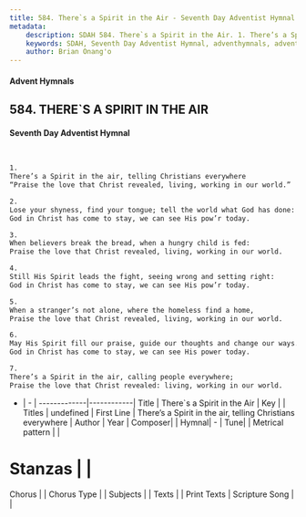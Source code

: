 ```yaml
---
title: 584. There`s a Spirit in the Air - Seventh Day Adventist Hymnal
metadata:
    description: SDAH 584. There`s a Spirit in the Air. 1. There’s a Spirit in the air, telling Christians everywhere “Praise the love that Christ revealed, living, working in our world.”
    keywords: SDAH, Seventh Day Adventist Hymnal, adventhymnals, advent hymnals, There`s a Spirit in the Air, There’s a Spirit in the air, telling Christians everywhere 
    author: Brian Onang'o
---
```


#### Advent Hymnals
## 584. THERE`S A SPIRIT IN THE AIR
#### Seventh Day Adventist Hymnal

```txt


1.
There’s a Spirit in the air, telling Christians everywhere
“Praise the love that Christ revealed, living, working in our world.”

2.
Lose your shyness, find your tongue; tell the world what God has done:
God in Christ has come to stay, we can see His pow’r today.

3.
When believers break the bread, when a hungry child is fed:
Praise the love that Christ revealed, living, working in our world.

4.
Still His Spirit leads the fight, seeing wrong and setting right:
God in Christ has come to stay, we can see His pow’r today.

5.
When a stranger’s not alone, where the homeless find a home,
Praise the love that Christ revealed, living, working in our world.

6.
May His Spirit fill our praise, guide our thoughts and change our ways.
God in Christ has come to stay, we can see His power today.

7.
There’s a Spirit in the air, calling people everywhere;
Praise the love that Christ revealed: living, working in our world.


```

- |   -  |
-------------|------------|
Title | There`s a Spirit in the Air |
Key |  |
Titles | undefined |
First Line | There’s a Spirit in the air, telling Christians everywhere |
Author | 
Year | 
Composer|  |
Hymnal|  - |
Tune|  |
Metrical pattern | |
# Stanzas |  |
Chorus |  |
Chorus Type |  |
Subjects |  |
Texts |  |
Print Texts | 
Scripture Song |  |
  

